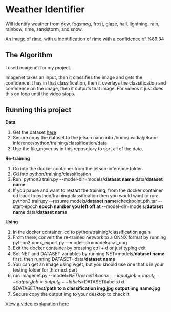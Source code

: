 # Weather Identifier

 Will identify weather from dew, fogsmog, frost, glaze, hail, lightning, rain, rainbow, rime,  sandstorm, and snow.

[An image of rime, with a identification of rime with a confidence of %89.34](https://i.imgur.com/btQWu3l.jpg)

## The Algorithm

I used imagenet for my project.

Imagenet takes an input, then it classifies the image and gets the confidence it has in that classification, then it overlays the classification and confidence on the image, then it outputs that image. For videos it just does this on loop until the video stops.


## Running this project

**Data**
 1. Get the dataset [here](https://www.kaggle.com/datasets/jehanbhathena/weather-dataset/discussion)
 2. Secure copy the dataset to the jetson nano into /home/nvidia/jetson-inference/python/training/classification/data
 3. Use the file_mover.py in this reposotory to sort all of the data.

**Re-training**
 1. Go into the docker container from the jetson-inference folder.
 2. Cd into python/training/classification
 3. Run: python3 train.py --model-dir=models/**dataset name** data/**dataset name**
 4. If you pause and want to restart the training, from the docker container cd back to
 python/training/classification then you would want to run:
 python3 train.py --resume models/**dataset name**/checkpoint.pth.tar --start-epoch **epoch number you left off at** --model-dir=models/**dataset name** data/**dataset name**
 
**Using**
 1. In the docker container, cd to python/training/classification again
 2. From there, convert the re-trained network to a ONNX format by running python3
onnx_export.py --model-dir=models/cat_dog
 3. Exit the docker container by pressing ctrl + d or just typing exit
 4. Set NET and DATASET variables by running NET=models/**dataset name** first, then running
DATASET=data/**dataset name**
 5. You can get an image using wget, but you should use one that's in your testing folder
for this next part
 6. run imagenet.py --model=$NET/resnet18.onnx --input_blob=input_0 --output_blob=output_0
--labels=$DATASET/labels.txt $DATASET/test/**path to a classification img.jpg**
 **output img name.jpg**
 7. Secure copy the output img to your desktop to check it
 

[View a video explanation here](https://youtu.be/w9LQBdlKy9s)
